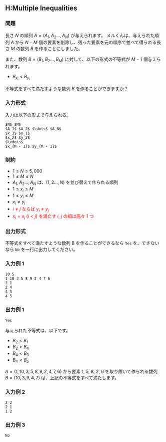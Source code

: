 


## H:Multiple Inequalities

### 問題
長さ $N$ の順列 $A = (A_1, A_2 \ldots, A_N)$ が与えられます。
メルくんは、与えられた順列 $A$ から $N - M$ 個の要素を削除し、残った要素を元の順序で並べて得られる長さ $M$ の数列 $B$ を作ることにしました。

また、数列 $B = (B_1, B_2 \ldots, B_M)$ に対して、以下の形式の不等式が $M-1$ 個与えられます。

 - $B_{x_i} < B_{y_i}$
 
不等式をすべて満たすような数列 $B$ を作ることができますか？


### 入力形式
入力は以下の形式で与えられる。

```
$N$ $M$
$A_1$ $A_2$ $\dots$ $A_N$
$x_1$ $y_1$
$x_2$ $y_2$
$\vdots$
$x_{M - 1}$ $y_{M - 1}$
```

### 制約

- $1 \leq N \leq 5{,}000$
- $1 \leq M \leq N$
- $A_1, A_2 \ldots, A_N$ は、$(1, 2 \ldots, N)$ を並び替えて作られる順列
- $1 \leq x_i \leq M$
- $1 \leq y_i \leq M$
- $x_i \neq y_i$
- <span style="color: red;">$i \neq j$ ならば $y_i \neq y_j$</span>
- <span style="color: red;">$x_i = x_j$ $(i < j)$ を満たす $i$, $j$ の組は高々 1 つ</span>

### 出力形式
不等式をすべて満たすような数列 B を作ることができるなら `Yes` を、できないなら `No` を一行に出力してください。



### 入力例 1
```
10 5
1 10 3 5 8 9 2 4 7 6
2 1
2 4
4 3
4 5
```



### 出力例 1
```
Yes
```



与えられた不等式は、以下です。

- $B_2 < B_1$
- $B_2 < B_4$
- $B_4 < B_3$
- $B_4 < B_5$

$A=(1, 10, 3, 5, 8, 9, 2, 4, 7, 6)$ から要素 $1$, $5$, $8$, $2$, $6$ を取り除いて作られる数列 $B=(10, 3, 9, 4, 7)$ は、上記の不等式をすべて満たします。





### 入力例 2
```
2 2
2 1
1 2
```










### 出力例 3
```
No
```








